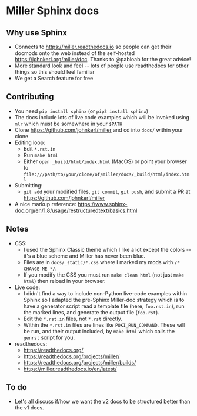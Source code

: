 # Miller Sphinx docs

## Why use Sphinx

* Connects to https://miller.readthedocs.io so people can get their docmods onto the web instead of the self-hosted https://johnkerl.org/miller/doc. Thanks to @pabloab for the great advice!
* More standard look and feel -- lots of people use readthedocs for other things so this should feel familiar
* We get a Search feature for free

## Contributing

* You need `pip install sphinx` (or `pip3 install sphinx`)
* The docs include lots of live code examples which will be invoked using `mlr` which must be somewhere in your `$PATH`
* Clone https://github.com/johnkerl/miller and cd into `docs/` within your clone
* Editing loop:
  * Edit `*.rst.in`
  * Run `make html`
  * Either `open _build/html/index.html` (MacOS) or point your browser to `file:///path/to/your/clone/of/miller/docs/_build/html/index.html`
* Submitting:
  * `git add` your modified files, `git commit`, `git push`, and submit a PR at https://github.com/johnkerl/miller
* A nice markup reference: https://www.sphinx-doc.org/en/1.8/usage/restructuredtext/basics.html

## Notes

* CSS:
  * I used the Sphinx Classic theme which I like a lot except the colors -- it's a blue scheme and Miller has never been blue.
  * Files are in `docs/_static/*.css` where I marked my mods with `/* CHANGE ME */`.
  * If you modify the CSS you must run `make clean html` (not just `make html`) then reload in your browser.
* Live code:
  * I didn't find a way to include non-Python live-code examples within Sphinx so I adapted the pre-Sphinx Miller-doc strategy which is to have a generator script read a template file (here, `foo.rst.in`), run the marked lines, and generate the output file (`foo.rst`).
  * Edit the `*.rst.in` files, not `*.rst` directly.
  * Within the `*.rst.in` files are lines like `POKI_RUN_COMMAND`. These will be run, and their output included, by `make html` which calls the `genrst` script for you.
* readthedocs:
  * https://readthedocs.org/
  * https://readthedocs.org/projects/miller/
  * https://readthedocs.org/projects/miller/builds/
  * https://miller.readthedocs.io/en/latest/

## To do

* Let's all discuss if/how we want the v2 docs to be structured better than the v1 docs.
